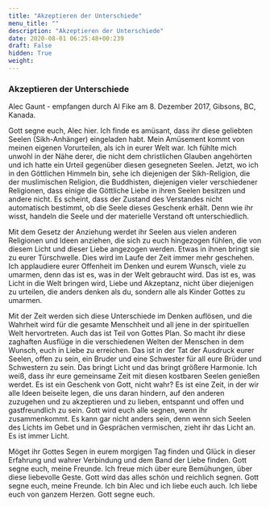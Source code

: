 ```yaml
---
title: "Akzeptieren der Unterschiede"
menu_title: ""
description: "Akzeptieren der Unterschiede"
date: 2020-08-01 06:25:48+00:239
draft: False
hidden: True
weight:
---
```

### Akzeptieren der Unterschiede

Alec Gaunt - empfangen durch Al Fike am 8. Dezember 2017, Gibsons, BC, Kanada.

Gott segne euch, Alec hier. Ich finde es amüsant, dass ihr diese geliebten Seelen (Sikh-Anhänger) eingeladen habt. Mein Amüsement kommt von meinen eigenen Vorurteilen, als ich in eurer Welt war. Ich fühlte mich unwohl in der Nähe derer, die nicht dem christlichen Glauben angehörten und ich hatte ein Urteil gegenüber diesen gesegneten Seelen. Jetzt, wo ich in den Göttlichen Himmeln bin, sehe ich diejenigen der Sikh-Religion, die der muslimischen Religion, die Buddhisten, diejenigen vieler verschiedener Religionen, dass einige die Göttliche Liebe in ihren Seelen besitzen und andere nicht. Es scheint, dass der Zustand des Verstandes nicht automatisch bestimmt, ob die Seele dieses Geschenk erhält. Denn wie ihr wisst, handeln die Seele und der materielle Verstand oft unterschiedlich.

Mit dem Gesetz der Anziehung werdet ihr Seelen aus vielen anderen Religionen und Ideen anziehen, die sich zu euch hingezogen fühlen, die von diesem Licht und dieser Liebe angezogen werden. Etwas in ihnen bringt sie zu eurer Türschwelle. Dies wird im Laufe der Zeit immer mehr geschehen. Ich applaudiere eurer Offenheit im Denken und eurem Wunsch, viele zu umarmen, denn das ist es, was in der Welt gebraucht wird. Das ist es, was Licht in die Welt bringen wird, Liebe und Akzeptanz, nicht über diejenigen zu urteilen, die anders denken als du, sondern alle als Kinder Gottes zu umarmen.

Mit der Zeit werden sich diese Unterschiede im Denken auflösen, und die Wahrheit wird für die gesamte Menschheit und all jene in der spirituellen Welt hervortreten. Auch das ist Teil von Gottes Plan. So macht ihr diese zaghaften Ausflüge in die verschiedenen Welten der Menschen in dem Wunsch, euch in Liebe zu erreichen. Das ist in der Tat der Ausdruck eurer Seelen, offen zu sein, ein Bruder und eine Schwester für all eure Brüder und Schwestern zu sein. Das bringt Licht und das bringt größere Harmonie. Ich weiß, dass ihr eure gemeinsame Zeit mit diesen kostbaren Seelen genießen werdet. Es ist ein Geschenk von Gott, nicht wahr? Es ist eine Zeit, in der wir alle Ideen beiseite legen, die uns daran hindern, auf den anderen zuzugehen und zu akzeptieren und zu lieben, entspannt und offen und gastfreundlich zu sein. Gott wird euch alle segnen, wenn ihr zusammenkommt. Es kann gar nicht anders sein, denn wenn sich Seelen des Lichts im Gebet und in Gesprächen vermischen, zieht ihr das Licht an. Es ist immer Licht.

Möget ihr Gottes Segen in eurem morgigen Tag finden und Glück in dieser Erfahrung und wahrer Verbindung und dem Band der Liebe finden. Gott segne euch, meine Freunde. Ich freue mich über eure Bemühungen, über diese liebevolle Geste. Gott wird das alles schön und reichlich segnen. Gott segne euch, meine Freunde. Ich bin Alec und ich liebe euch auch. Ich liebe euch von ganzem Herzen. Gott segne euch.
